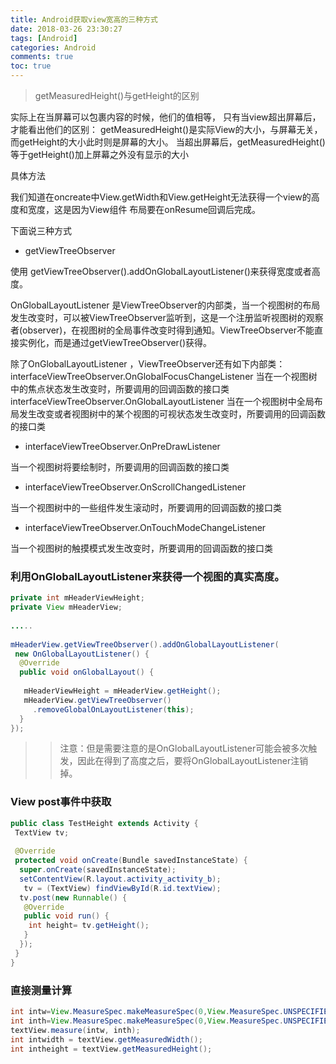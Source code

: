 ```yaml
---
title: Android获取view宽高的三种方式
date: 2018-03-26 23:30:27
tags: [Android]
categories: Android
comments: true
toc: true
---
```


> getMeasuredHeight()与getHeight的区别

实际上在当屏幕可以包裹内容的时候，他们的值相等，
只有当view超出屏幕后，才能看出他们的区别：
getMeasuredHeight()是实际View的大小，与屏幕无关，
而getHeight的大小此时则是屏幕的大小。
当超出屏幕后，getMeasuredHeight()等于getHeight()加上屏幕之外没有显示的大小

<!-- more -->

具体方法

我们知道在oncreate中View.getWidth和View.getHeight无法获得一个view的高度和宽度，这是因为View组件 布局要在onResume回调后完成。

下面说三种方式

* getViewTreeObserver

使用 getViewTreeObserver().addOnGlobalLayoutListener()来获得宽度或者高度。

OnGlobalLayoutListener 是ViewTreeObserver的内部类，当一个视图树的布局发生改变时，可以被ViewTreeObserver监听到，这是一个注册监听视图树的观察者(observer)，在视图树的全局事件改变时得到通知。ViewTreeObserver不能直接实例化，而是通过getViewTreeObserver()获得。

除了OnGlobalLayoutListener ，ViewTreeObserver还有如下内部类：
interfaceViewTreeObserver.OnGlobalFocusChangeListener
当在一个视图树中的焦点状态发生改变时，所要调用的回调函数的接口类
interfaceViewTreeObserver.OnGlobalLayoutListener
当在一个视图树中全局布局发生改变或者视图树中的某个视图的可视状态发生改变时，所要调用的回调函数的接口类

* interfaceViewTreeObserver.OnPreDrawListener

当一个视图树将要绘制时，所要调用的回调函数的接口类

* interfaceViewTreeObserver.OnScrollChangedListener

当一个视图树中的一些组件发生滚动时，所要调用的回调函数的接口类

* interfaceViewTreeObserver.OnTouchModeChangeListener

当一个视图树的触摸模式发生改变时，所要调用的回调函数的接口类

### 利用OnGlobalLayoutListener来获得一个视图的真实高度。

``` java
private int mHeaderViewHeight; 
private View mHeaderView; 
  
..... 
  
mHeaderView.getViewTreeObserver().addOnGlobalLayoutListener( 
 new OnGlobalLayoutListener() { 
  @Override
  public void onGlobalLayout() { 
                                                          
   mHeaderViewHeight = mHeaderView.getHeight(); 
   mHeaderView.getViewTreeObserver() 
     .removeGlobalOnLayoutListener(this); 
  } 
});
```

>> 注意：但是需要注意的是OnGlobalLayoutListener可能会被多次触发，因此在得到了高度之后，要将OnGlobalLayoutListener注销掉。

### View post事件中获取

``` java
public class TestHeight extends Activity { 
 TextView tv; 
  
 @Override
 protected void onCreate(Bundle savedInstanceState) { 
  super.onCreate(savedInstanceState); 
  setContentView(R.layout.activity_activity_b); 
   tv = (TextView) findViewById(R.id.textView); 
  tv.post(new Runnable() { 
   @Override
   public void run() { 
    int height= tv.getHeight(); 
   } 
  }); 
 } 
} 
```

### 直接测量计算

```java
int intw=View.MeasureSpec.makeMeasureSpec(0,View.MeasureSpec.UNSPECIFIED); 
int inth=View.MeasureSpec.makeMeasureSpec(0,View.MeasureSpec.UNSPECIFIED); 
textView.measure(intw, inth); 
int intwidth = textView.getMeasuredWidth(); 
int intheight = textView.getMeasuredHeight();
```